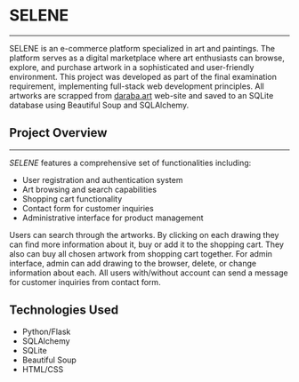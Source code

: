 # SELENE

---

SELENE is an e-commerce platform specialized in art and paintings. The platform serves as a digital marketplace where art enthusiasts can browse, explore, and purchase artwork in a sophisticated and user-friendly environment. This project was developed as part of the final examination requirement, implementing full-stack web development principles. All artworks are scrapped from [daraba.art](https://daraba.art) web-site and saved to an SQLite database using Beautiful Soup and SQLAlchemy.

## Project Overview

---

*SELENE* features a comprehensive set of functionalities including:
* User registration and authentication system
* Art browsing and search capabilities
* Shopping cart functionality
* Contact form for customer inquiries
* Administrative interface for product management

Users can search through the artworks. By clicking on each drawing they can find more information about it, buy or add it to the shopping cart. They also can buy all chosen artwork from shopping cart together. For admin interface, admin can add drawing to the browser, delete, or change information about each. All users with/without account can send a message for customer inquiries from contact form.

## Technologies Used

* Python/Flask
* SQLAlchemy
* SQLite
* Beautiful Soup
* HTML/CSS
